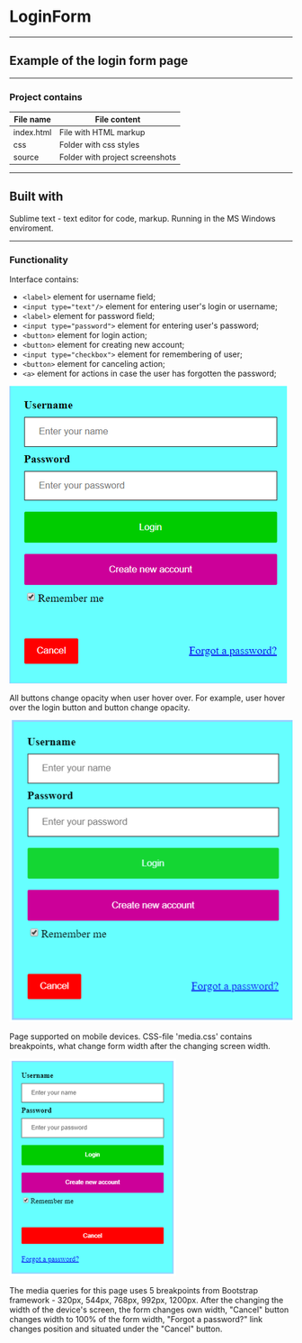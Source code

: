 # LoginForm
---------------------------------
## Example of the login form page
---------------------------------
### Project contains
 File name         |   File content
-------------------|------------------
index.html         |File with HTML markup
css                |Folder with css styles
source             |Folder with project screenshots

----------------------------------------
Built with
----------------------------------------
Sublime text - text editor for code, markup. Running in the MS Windows enviroment.

----------------------------------------

### Functionality
Interface contains:
  - `<label>` element for username field;
  - `<input type="text"/>` element for entering user's login or username;
  - `<label>` element for password field;
  - `<input type="password">` element for entering user's password;
  - `<button>` element for login action;
  - `<button>` element for creating new account;
  - `<input type="checkbox">` element for remembering of user;
  - `<button>` element for canceling action;
  - `<a>` element for actions in case the user has forgotten the password;
 
![alt interface](https://github.com/AlexShyshkov/LoginForm/blob/master/source/screenshots/login_form.png)

All buttons change opacity when user hover over. For example, user hover over the login button and button change opacity.

![alt hover](https://github.com/AlexShyshkov/LoginForm/blob/master/source/screenshots/hove_button.png)

Page supported on mobile devices. CSS-file 'media.css' contains breakpoints, what change form width after the changing screen width.

![alt mobile](https://github.com/AlexShyshkov/LoginForm/blob/master/source/screenshots/mobile.png)

The media queries for this page uses 5 breakpoints from Bootstrap framework - 320px, 544px, 768px, 992px, 1200px.
After the changing the width of the device's screen, the form changes own width, "Cancel" button changes width to 100% of the form width, "Forgot a password?" link changes position and situated under the "Cancel" button.
